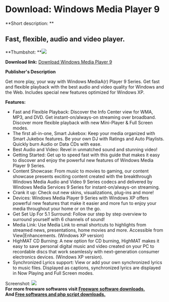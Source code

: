 # Download: Windows Media Player 9

**Short description: **

## Fast, flexible, audio and video player.

  
**Thumbshot: **![](http://www.freewarefiles.com/screenshot/win_media_plyr.gif)   
  
**Download link:** [Download Windows Media Player 9](http://freesoftwares.boysofts.com/Windows-Media-Player_program_4643.html)  
  

**Publisher's Description**  
  

Get more play, your way with Windows MediaA(r) Player 9 Series. Get fast and
flexible playback with the best audio and video quality for Windows and the
Web. Includes special new features optimized for Windows XP.

**Features:**

  * Fast and Flexible Playback: Discover the Info Center view for WMA, MP3, and DVD. Get instant-on/always-on streaming over broadband. Discover more flexible playback with new Mini-Player & Full Screen modes. 
  * The first all-in-one, Smart Jukebox: Keep your media organized with Smart Jukebox features. Be your own DJ with Ratings and Auto Playlists. Quickly burn Audio or Data CDs with ease. 
  * Best Audio and Video: Revel in unmatched sound and stunning video! 
  * Getting Started: Get up to speed fast with this guide that makes it easy to discover and enjoy the powerful new features of Windows Media Player 9 Series. 
  * Content Showcase: From music to movies to gaming, our content showcase presents exciting content created with the breakthrough Windows Media Audio and Video 9 Series codecs and delivered by Windows Media Services 9 Series for instant-on/always-on streaming. 
  * Crank it up: Check out new skins, visualizations, plug-ins and more! 
  * Devices: Windows Media Player 9 Series with Windows XP offers powerful new features that make it easier and more fun to enjoy your media throughout your home or on the go. 
  * Get Set Up For 5.1 Surround: Follow our step by step overview to surround yourself with 6 channels of sound! 
  * Media Link: Use Media Link to email shortcuts to highlights from streamed news, presentations, home movies and more. Accessible from View|Enhancements. (Windows XP version) 
  * HighMAT CD Burning: A new option for CD burning, HighMAT makes it easy to save personal digital music and video created on your PC to recordable discs that work seamlessly with next-generation consumer electronics devices. (Windows XP version). 
  * Synchronized Lyrics support: View or add your own synchronized lyrics to music files. Displayed as captions, synchronized lyrics are displayed in Now Playing and Full Screen modes. 

  
  
Screenshot: ![](http://www.freewarefiles.com/screenshot/win_media_plyr.gif)  
**For more freeware softwares visit [Freeware software downloads.](http://freesoftwares.boysofts.com/)**   
**And [Free softwares and php script downloads.](http://www.boysofts.com/)**

